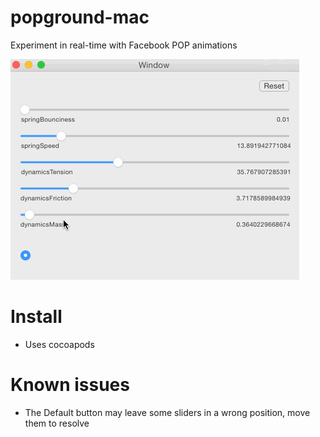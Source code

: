 # popground-mac
Experiment in real-time with Facebook POP animations

<img src="https://raw.githubusercontent.com/mortenjust/popground-mac/master/demo/popground-demo.gif">

# Install
* Uses cocoapods

# Known issues
* The Default button may leave some sliders in a wrong position, move them to resolve
